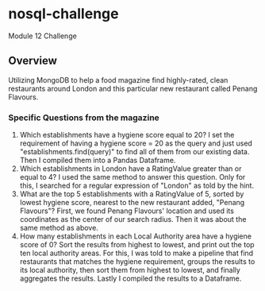 # nosql-challenge
Module 12 Challenge
## Overview
Utilizing MongoDB to help a food magazine find highly-rated, clean restaurants around London and this particular new restaurant called Penang Flavours.

### Specific Questions from the magazine
1. Which establishments have a hygiene score equal to 20?
   I set the requirement of having a hygiene score = 20 as the query and just used "establishments.find(query)" to find all of them from our existing data. Then I compiled them into a Pandas Dataframe.
2. Which establishments in London have a RatingValue greater than or equal to 4?
   I used the same method to answer this question. Only for this, I searched for a regular expression of "London" as told by the hint.
3. What are the top 5 establishments with a RatingValue of 5, sorted by lowest hygiene score, nearest to the new restaurant added, "Penang Flavours"?
   First, we found Penang Flavours' location and used its coordinates as the center of our search radius. Then it was about the same method as above.
4. How many establishments in each Local Authority area have a hygiene score of 0? Sort the results from highest to lowest, and print out the top ten local authority areas.
   For this, I was told to make a pipeline that find restaurants that matches the hygiene requirement, groups the results to its local authority, then sort them from highest to lowest, and finally aggregates the results. Lastly I compiled the results to a Dataframe.
